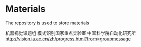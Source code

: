 # Materials
The repository is used to store materials

机器视觉课题组 模式识别国家重点实验室 中国科学院自动化研究所
http://vision.ia.ac.cn/zh/progress.html?from=groupmessage
